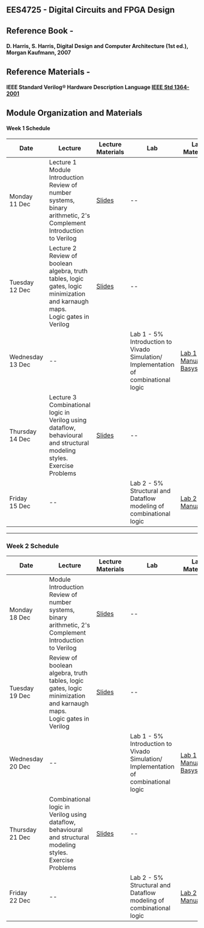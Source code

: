 EES4725 - Digital Circuits and FPGA Design
---

## Reference Book - 
#### D. Harris, S. Harris, Digital Design and Computer Architecture (1st ed.), Morgan Kaufmann, 2007

## Reference Materials -
#### IEEE Standard Verilog® Hardware Description Language  [IEEE Std 1364-2001](http://www-inst.eecs.berkeley.edu/~cs150/fa06/Labs/verilog-ieee.pdf)

## Module Organization and Materials


#### Week 1 Schedule

| Date   | Lecture                                                                                                                              | Lecture Materials  | Lab             | Lab Materials    | Deliverables   |
| ------ | ------------------------------------------------------------------------------------------------------------------------------------ | ------------------ | --------------- | ---------------- | --------------- |
| Monday <br> 11 Dec | Lecture 1 <br> Module Introduction <br> Review of number systems, binary arithmetic, 2's Complement <br> Introduction to Verilog                    | [Slides](OOStatecharts.pdf)        | --              |                   |  Vivado Software Installation  |
| Tuesday <br> 12 Dec | Lecture 2 <br> Review of boolean algebra, truth tables, logic gates, logic minimization and karnaugh maps. <br> Logic gates in Verilog              | [Slides](test2.txt)       | --              |                   |               |
| Wednesday <br> 13 Dec | --         |        | Lab 1 - 5% <br> Introduction to Vivado <br> Simulation/ Implementation of combinational logic    | [Lab 1 Manual](test1.txt) <br> [Basys3.xdc](test1.txt)  | Lab Assignment 1  - 5%      |
| Thursday <br> 14 Dec | Lecture 3 <br> Combinational logic in Verilog using dataflow, behavioural and structural modeling styles. <br> Exercise Problems          | [Slides](test1.txt)        | -- | |    |
| Friday <br> 15 Dec | --         |       | Lab 2 - 5%  <br> Structural and Dataflow modeling of combinational logic  | [Lab 2 Manual](test1.txt)   | Lab Assignment 2  - 5%      |

---

### Week 2 Schedule

| Date   | Lecture                                                                                                                              | Lecture Materials  | Lab             | Lab Materials    | Deliverables   |
| ------ | ------------------------------------------------------------------------------------------------------------------------------------ | ------------------ | --------------- | ---------------- | --------------- |
| Monday <br> 18 Dec | Module Introduction <br> Review of number systems, binary arithmetic, 2's Complement <br> Introduction to Verilog                    | [Slides](#)        | --              |                   |  Vivado Software Installation  |
| Tuesday <br> 19 Dec | Review of boolean algebra, truth tables, logic gates, logic minimization and karnaugh maps. <br> Logic gates in Verilog              | [Slides](#)       | --              |                   |               |
| Wednesday <br> 20 Dec | --         |        | Lab 1 - 5% <br> Introduction to Vivado <br> Simulation/ Implementation of combinational logic    | [Lab 1 Manual](#) <br> [Basys3.xdc](#)  | Lab Assignment 1  - 5%      |
| Thursday <br> 21 Dec | Combinational logic in Verilog using dataflow, behavioural and structural modeling styles. <br> Exercise Problems          | [Slides](#)        | -- | |    |
| Friday <br> 22 Dec | --         |       | Lab 2 - 5%  <br> Structural and Dataflow modeling of combinational logic  | [Lab 2 Manual](#)   | Lab Assignment 2  - 5%      |
